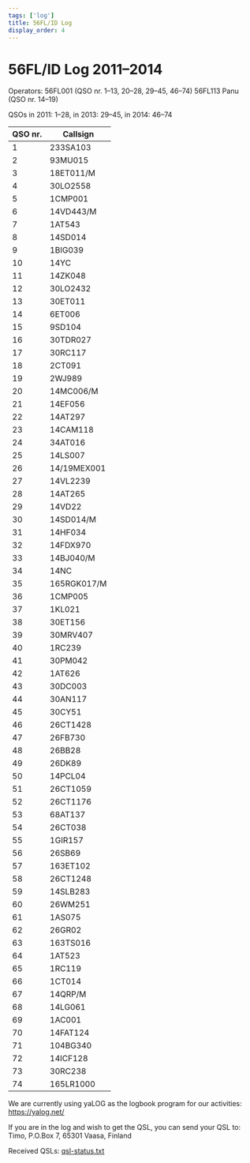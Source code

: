 ```yaml
---
tags: ['log']
title: 56FL/ID Log
display_order: 4
---
```


# 56FL/ID Log 2011&ndash;2014

Operators: 56FL001 (QSO nr. 1&ndash;13, 20&ndash;28, 29&ndash;45, 46&ndash;74) 56FL113 Panu (QSO nr. 14&ndash;19)

QSOs in 2011: 1&ndash;28, in 2013: 29&ndash;45, in 2014: 46&ndash;74

<table class="log">
<thead>
<tr><th>QSO nr.</th><th>Callsign</th></tr>
</thead>
<tbody>
<tr><td>1</td><td>233SA103</td></tr>
<tr><td>2</td><td>93MU015</td></tr>
<tr><td>3</td><td>18ET011/M</td></tr>
<tr><td>4</td><td>30LO2558</td></tr>
<tr><td>5</td><td>1CMP001</td></tr>
<tr><td>6</td><td>14VD443/M</td></tr>
<tr><td>7</td><td>1AT543</td></tr>
<tr><td>8</td><td>14SD014</td></tr>
<tr><td>9</td><td>1BIG039</td></tr>
<tr><td>10</td><td>14YC</td></tr>
<tr><td>11</td><td>14ZK048</td></tr>
<tr><td>12</td><td>30LO2432</td></tr>
<tr><td>13</td><td>30ET011</td></tr>
<tr><td>14</td><td>6ET006</td></tr>
<tr><td>15</td><td>9SD104</td></tr>
<tr><td>16</td><td>30TDR027</td></tr>
<tr><td>17</td><td>30RC117</td></tr>
<tr><td>18</td><td>2CT091</td></tr>
<tr><td>19</td><td>2WJ989</td></tr>
<tr><td>20</td><td>14MC006/M</td></tr>
<tr><td>21</td><td>14EF056</td></tr>
<tr><td>22</td><td>14AT297</td></tr>
<tr><td>23</td><td>14CAM118</td></tr>
<tr><td>24</td><td>34AT016</td></tr>
<tr><td>25</td><td>14LS007</td></tr>
<tr><td>26</td><td>14/19MEX001</td></tr>
<tr><td>27</td><td>14VL2239</td></tr>
<tr><td>28</td><td>14AT265</td></tr>
<tr><td>29</td><td>14VD22</td></tr>
<tr><td>30</td><td>14SD014/M</td></tr>
<tr><td>31</td><td>14HF034</td></tr>
<tr><td>32</td><td>14FDX970</td></tr>
<tr><td>33</td><td>14BJ040/M</td></tr>
<tr><td>34</td><td>14NC</td></tr>
<tr><td>35</td><td>165RGK017/M</td></tr>
<tr><td>36</td><td>1CMP005</td></tr>
<tr><td>37</td><td>1KL021</td></tr>
<tr><td>38</td><td>30ET156</td></tr>
<tr><td>39</td><td>30MRV407</td></tr>
<tr><td>40</td><td>1RC239</td></tr>
<tr><td>41</td><td>30PM042</td></tr>
<tr><td>42</td><td>1AT626</td></tr>
<tr><td>43</td><td>30DC003</td></tr>
<tr><td>44</td><td>30AN117</td></tr>
<tr><td>45</td><td>30CY51</td></tr>
<tr><td>46</td><td>26CT1428</td></tr>
<tr><td>47</td><td>26FB730</td></tr>
<tr><td>48</td><td>26BB28</td></tr>
<tr><td>49</td><td>26DK89</td></tr>
<tr><td>50</td><td>14PCL04</td></tr>
<tr><td>51</td><td>26CT1059</td></tr>
<tr><td>52</td><td>26CT1176</td></tr>
<tr><td>53</td><td>68AT137</td></tr>
<tr><td>54</td><td>26CT038</td></tr>
<tr><td>55</td><td>1GIR157</td></tr>
<tr><td>56</td><td>26SB69</td></tr>
<tr><td>57</td><td>163ET102</td></tr>
<tr><td>58</td><td>26CT1248</td></tr>
<tr><td>59</td><td>14SLB283</td></tr>
<tr><td>60</td><td>26WM251</td></tr>
<tr><td>61</td><td>1AS075</td></tr>
<tr><td>62</td><td>26GR02</td></tr>
<tr><td>63</td><td>163TS016</td></tr>
<tr><td>64</td><td>1AT523</td></tr>
<tr><td>65</td><td>1RC119</td></tr>
<tr><td>66</td><td>1CT014</td></tr>
<tr><td>67</td><td>14QRP/M</td></tr>
<tr><td>68</td><td>14LG061</td></tr>
<tr><td>69</td><td>1AC001</td></tr>
<tr><td>70</td><td>14FAT124</td></tr>
<tr><td>71</td><td>104BG340</td></tr>
<tr><td>72</td><td>14ICF128</td></tr>
<tr><td>73</td><td>30RC238</td></tr>
<tr><td>74</td><td>165LR1000</td></tr>
</tbody>
</table>

We are currently using yaLOG as the logbook program for our activities: <a href="https://yalog.net/">https://yalog.net/</a>

If you are in the log and wish to get the QSL, you can send your QSL to: Timo, P.O.Box 7, 65301 Vaasa, Finland

Received QSLs: <a href="/files/qsl-status.txt">qsl-status.txt</a>

